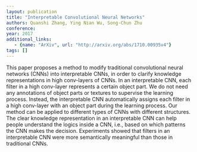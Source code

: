 ```yaml
---
layout: publication
title: "Interpretable Convolutional Neural Networks"
authors: Quanshi Zhang, Ying Nian Wu, Song-Chun Zhu
conference: 
year: 2017
additional_links: 
   - {name: "ArXiv", url: "http://arxiv.org/abs/1710.00935v4"}
tags: []
---
```

This paper proposes a method to modify traditional convolutional neural
networks (CNNs) into interpretable CNNs, in order to clarify knowledge
representations in high conv-layers of CNNs. In an interpretable CNN, each
filter in a high conv-layer represents a certain object part. We do not need
any annotations of object parts or textures to supervise the learning process.
Instead, the interpretable CNN automatically assigns each filter in a high
conv-layer with an object part during the learning process. Our method can be
applied to different types of CNNs with different structures. The clear
knowledge representation in an interpretable CNN can help people understand the
logics inside a CNN, i.e., based on which patterns the CNN makes the decision.
Experiments showed that filters in an interpretable CNN were more semantically
meaningful than those in traditional CNNs.